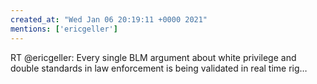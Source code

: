 ```yaml
---
created_at: "Wed Jan 06 20:19:11 +0000 2021"
mentions: ['ericgeller']
---
```


RT @ericgeller: Every single BLM argument about white privilege and double standards in law enforcement is being validated in real time rig…
